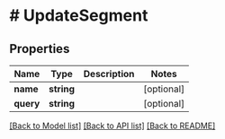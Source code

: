 # # UpdateSegment

## Properties

Name | Type | Description | Notes
------------ | ------------- | ------------- | -------------
**name** | **string** |  | [optional] 
**query** | **string** |  | [optional] 

[[Back to Model list]](../../README.md#documentation-for-models) [[Back to API list]](../../README.md#documentation-for-api-endpoints) [[Back to README]](../../README.md)


